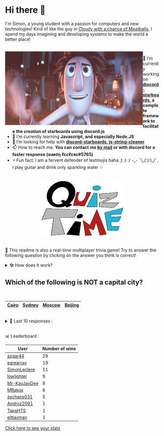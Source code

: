 # Hi there 👋

I'm Simon, a young student with a passion for computers and new technologies!
Kind of like the guy in [Cloudy with a chance of Meatballs](https://www.youtube.com/watch?v=dQw4w9WgXcQ), I spend my days imagining and developing systems to make the world a better place!

<br>

<img width="450" height="240" src="./assets/cloudyWithAChanceOfMeatBalls.gif" align=left>

- 🔭 I’m currently working on **[discord-starboards](https://github.com/SimonLeclere/discord-starboards), a complete framework to facilitate the creation of starboards using discord.js**
- 🌱 I’m currently learning **Javascript, and especially Node.JS**
- 🤔 I’m looking for help with **[discord-starboards](https://github.com/SimonLeclere/discord-starboards), [js-string-cleaner](https://github.com/SimonLeclere/Js-String-Cleaner)**
- 📫 How to reach me: **You can contact me [by mail](mailto:simon-leclere@orange.fr) or with discord for a faster response (sιмση ℓεcℓεяε#5765)**
- ⚡ Fun fact: I am a fervent defender of textmojis haha ;) :) :/ -\_- ¯\\\_(ツ)\_/¯, I play guitar and drink only sparkling water ✨

<br>

<center><img width="280" height="187" src="./assets/quizTime.gif"></center>

<br>

🎲 This readme is also a real-time multiplayer trivia game! Try to answer the following question by clicking on the answer you think is correct!
<details>
  <summary>🛠️ How does it work?</summary>
  Each answer is a link to a pre-filled issue. When you press "Submit new issue", it triggers a Github action workflow that compares your answer with the correct answer, finds a new question and updates the readme.md file. Not bad huh?! This whole process only takes about 20 seconds!
</details>

## Which of the following is NOT a capital city?

<br>

| [Cairo](https://github.com/SimonLeclere/SimonLeclere/issues/new?title=quiz%7C2952%7CCairo&body=Just%20click%20'Submit%20new%20issue'.) | [Sydney](https://github.com/SimonLeclere/SimonLeclere/issues/new?title=quiz%7C2952%7CSydney&body=Just%20click%20'Submit%20new%20issue'.) | [Moscow](https://github.com/SimonLeclere/SimonLeclere/issues/new?title=quiz%7C2952%7CMoscow&body=Just%20click%20'Submit%20new%20issue'.) | [Beijing](https://github.com/SimonLeclere/SimonLeclere/issues/new?title=quiz%7C2952%7CBeijing&body=Just%20click%20'Submit%20new%20issue'.) |
| - | - | - | - | 

<br>

<details>
  <summary>📒 Last 10 responses :</summary>

- **azgar44** answered **December 8, 1941** to `When did the United States formally declare war on Japan, entering World War II?` (Good answer)
- **azgar44** answered **Colophon** to `The part of a book disclosing its publication info is known as what?` (Good answer)
- **azgar44** answered **Strawberry** to `Botanically speaking, which of these fruits is NOT a berry?` (Good answer)
- **azgar44** answered **March 9, 2017** to `When was the video game "P.A.M.E.L.A." released on Steam?` (Good answer)
- **azgar44** answered **visa** to `Which of the following must be obtained by foreigners wishing to permanently reside in the US?` (Good answer)
- **azgar44** answered **Credit** to `What type of card is typically used to make purchases at stores?` (Good answer)
- **azgar44** answered **Cockney** to `A Londoner born within earshot of the St. Mary-le-Bow bells is said to be what?` (Good answer)
- **azgar44** answered **True** to `The Hundred Years&#039; War was fought for more than a hundred years.` (Good answer)
- **azgar44** answered **$10** to `If you have a 'sawbuck' how much money do you have?` (Good answer)
- **azgar44** answered **Ares** to `In Greek mythology, who abandoned his mother and sister to fight alongside the Trojans?` (Good answer)

</details>

<br>

📊 Leaderboard :

| User | Number of wins |
|-|-|
| [azgar44](https://github.com/azgar44) | 29 |
| [earearray](https://github.com/earearray) | 19 |
| [SimonLeclere](https://github.com/SimonLeclere) | 11 |
| [lowlighter](https://github.com/lowlighter) | 9 |
| [Mr-KayJayDee](https://github.com/Mr-KayJayDee) | 8 |
| [MRakox](https://github.com/MRakox) | 6 |
| [zechaos031](https://github.com/zechaos031) | 5 |
| [Androz2091](https://github.com/Androz2091) | 1 |
| [TapsHTS](https://github.com/TapsHTS) | 1 |
| [elttayman](https://github.com/elttayman) | 1 |

[Click here to see your stats](https://github.com/SimonLeclere/SimonLeclere/issues/new?title=MyStats&body=Just%20click%20%27Submit%20new%20issue%27.)